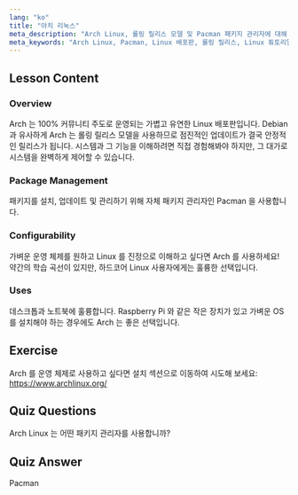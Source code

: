 ```yaml
---
lang: "ko"
title: "아치 리눅스"
meta_description: "Arch Linux, 롤링 릴리스 모델 및 Pacman 패키지 관리자에 대해 알아보세요. Arch 가 초보자와 제어를 원하는 고급 사용자에게 왜 훌륭한지 이해하세요."
meta_keywords: "Arch Linux, Pacman, Linux 배포판, 롤링 릴리스, Linux 튜토리얼, 초보자 가이드, 경량 OS"
---
```


## Lesson Content

### Overview

Arch 는 100% 커뮤니티 주도로 운영되는 가볍고 유연한 Linux 배포판입니다. Debian 과 유사하게 Arch 는 롤링 릴리스 모델을 사용하므로 점진적인 업데이트가 결국 안정적인 릴리스가 됩니다. 시스템과 그 기능을 이해하려면 직접 경험해봐야 하지만, 그 대가로 시스템을 완벽하게 제어할 수 있습니다.

### Package Management

패키지를 설치, 업데이트 및 관리하기 위해 자체 패키지 관리자인 Pacman 을 사용합니다.

### Configurability

가벼운 운영 체제를 원하고 Linux 를 진정으로 이해하고 싶다면 Arch 를 사용하세요! 약간의 학습 곡선이 있지만, 하드코어 Linux 사용자에게는 훌륭한 선택입니다.

### Uses

데스크톱과 노트북에 훌륭합니다. Raspberry Pi 와 같은 작은 장치가 있고 가벼운 OS 를 설치해야 하는 경우에도 Arch 는 좋은 선택입니다.

## Exercise

Arch 를 운영 체제로 사용하고 싶다면 설치 섹션으로 이동하여 시도해 보세요: <https://www.archlinux.org/>

## Quiz Questions

Arch Linux 는 어떤 패키지 관리자를 사용합니까?

## Quiz Answer

Pacman
